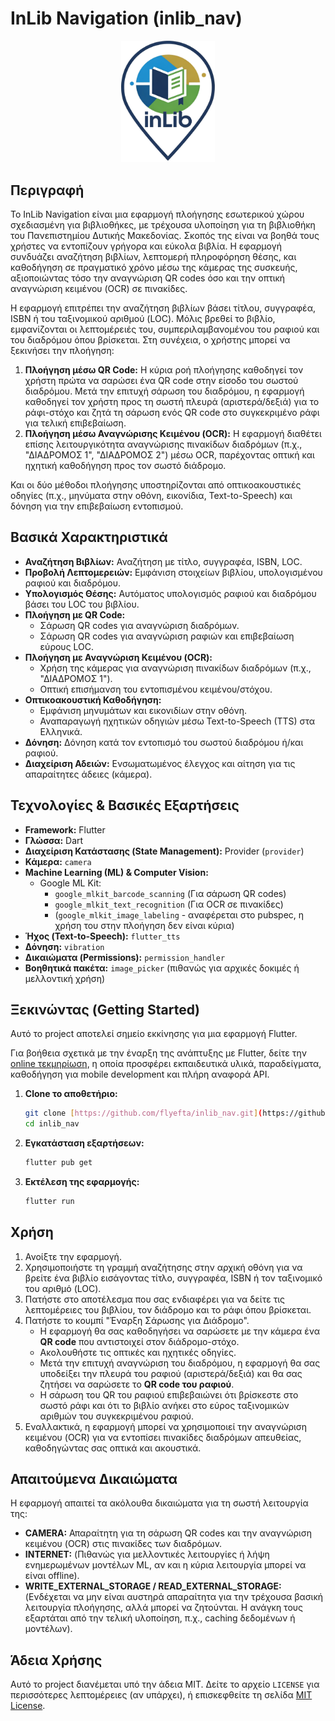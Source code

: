 # InLib Navigation (inlib_nav)

<p align="center">
  <img src="assets/images/inlib_logo2_trsp.png" alt="InLib Navigation Logo" width="150"/>
</p>

## Περιγραφή

Το InLib Navigation είναι μια εφαρμογή πλοήγησης εσωτερικού χώρου σχεδιασμένη για βιβλιοθήκες, με τρέχουσα υλοποίηση για τη βιβλιοθήκη του Πανεπιστημίου Δυτικής Μακεδονίας. Σκοπός της είναι να βοηθά τους χρήστες να εντοπίζουν γρήγορα και εύκολα βιβλία. Η εφαρμογή συνδυάζει αναζήτηση βιβλίων, λεπτομερή πληροφόρηση θέσης, και καθοδήγηση σε πραγματικό χρόνο μέσω της κάμερας της συσκευής, αξιοποιώντας τόσο την αναγνώριση QR codes όσο και την οπτική αναγνώριση κειμένου (OCR) σε πινακίδες.

Η εφαρμογή επιτρέπει την αναζήτηση βιβλίων βάσει τίτλου, συγγραφέα, ISBN ή του ταξινομικού αριθμού (LOC). Μόλις βρεθεί το βιβλίο, εμφανίζονται οι λεπτομέρειές του, συμπεριλαμβανομένου του ραφιού και του διαδρόμου όπου βρίσκεται. Στη συνέχεια, ο χρήστης μπορεί να ξεκινήσει την πλοήγηση:
1.  **Πλοήγηση μέσω QR Code:** Η κύρια ροή πλοήγησης καθοδηγεί τον χρήστη πρώτα να σαρώσει ένα QR code στην είσοδο του σωστού διαδρόμου. Μετά την επιτυχή σάρωση του διαδρόμου, η εφαρμογή καθοδηγεί τον χρήστη προς τη σωστή πλευρά (αριστερά/δεξιά) για το ράφι-στόχο και ζητά τη σάρωση ενός QR code στο συγκεκριμένο ράφι για τελική επιβεβαίωση.
2.  **Πλοήγηση μέσω Αναγνώρισης Κειμένου (OCR):** Η εφαρμογή διαθέτει επίσης λειτουργικότητα αναγνώρισης πινακίδων διαδρόμων (π.χ., "ΔΙΑΔΡΟΜΟΣ 1", "ΔΙΑΔΡΟΜΟΣ 2") μέσω OCR, παρέχοντας οπτική και ηχητική καθοδήγηση προς τον σωστό διάδρομο.

Και οι δύο μέθοδοι πλοήγησης υποστηρίζονται από οπτικοακουστικές οδηγίες (π.χ., μηνύματα στην οθόνη, εικονίδια, Text-to-Speech) και δόνηση για την επιβεβαίωση εντοπισμού.

## Βασικά Χαρακτηριστικά

* **Αναζήτηση Βιβλίων:** Αναζήτηση με τίτλο, συγγραφέα, ISBN, LOC.
* **Προβολή Λεπτομερειών:** Εμφάνιση στοιχείων βιβλίου, υπολογισμένου ραφιού και διαδρόμου.
* **Υπολογισμός Θέσης:** Αυτόματος υπολογισμός ραφιού και διαδρόμου βάσει του LOC του βιβλίου.
* **Πλοήγηση με QR Code:**
    * Σάρωση QR codes για αναγνώριση διαδρόμων.
    * Σάρωση QR codes για αναγνώριση ραφιών και επιβεβαίωση εύρους LOC.
* **Πλοήγηση με Αναγνώριση Κειμένου (OCR):**
    * Χρήση της κάμερας για αναγνώριση πινακίδων διαδρόμων (π.χ., "ΔΙΑΔΡΟΜΟΣ 1").
    * Οπτική επισήμανση του εντοπισμένου κειμένου/στόχου.
* **Οπτικοακουστική Καθοδήγηση:**
    * Εμφάνιση μηνυμάτων και εικονιδίων στην οθόνη.
    * Αναπαραγωγή ηχητικών οδηγιών μέσω Text-to-Speech (TTS) στα Ελληνικά.
* **Δόνηση:** Δόνηση κατά τον εντοπισμό του σωστού διαδρόμου ή/και ραφιού.
* **Διαχείριση Αδειών:** Ενσωματωμένος έλεγχος και αίτηση για τις απαραίτητες άδειες (κάμερα).

## Τεχνολογίες & Βασικές Εξαρτήσεις

* **Framework:** Flutter
* **Γλώσσα:** Dart
* **Διαχείριση Κατάστασης (State Management):** Provider (`provider`)
* **Κάμερα:** `camera`
* **Machine Learning (ML) & Computer Vision:**
    * Google ML Kit:
        * `google_mlkit_barcode_scanning` (Για σάρωση QR codes)
        * `google_mlkit_text_recognition` (Για OCR σε πινακίδες)
        * (`google_mlkit_image_labeling` - αναφέρεται στο pubspec, η χρήση του στην πλοήγηση δεν είναι κύρια)
* **Ήχος (Text-to-Speech):** `flutter_tts`
* **Δόνηση:** `vibration`
* **Δικαιώματα (Permissions):** `permission_handler`
* **Βοηθητικά πακέτα:** `image_picker` (πιθανώς για αρχικές δοκιμές ή μελλοντική χρήση)

## Ξεκινώντας (Getting Started)

Αυτό το project αποτελεί σημείο εκκίνησης για μια εφαρμογή Flutter.

Για βοήθεια σχετικά με την έναρξη της ανάπτυξης με Flutter, δείτε την [online τεκμηρίωση](https://docs.flutter.dev/), η οποία προσφέρει εκπαιδευτικά υλικά, παραδείγματα, καθοδήγηση για mobile development και πλήρη αναφορά API.

1.  **Clone το αποθετήριο:**
    ```bash
    git clone [https://github.com/flyefta/inlib_nav.git](https://github.com/flyefta/inlib_nav.git)
    cd inlib_nav
    ```
2.  **Εγκατάσταση εξαρτήσεων:**
    ```bash
    flutter pub get
    ```
3.  **Εκτέλεση της εφαρμογής:**
    ```bash
    flutter run
    ```

## Χρήση

1.  Ανοίξτε την εφαρμογή.
2.  Χρησιμοποιήστε τη γραμμή αναζήτησης στην αρχική οθόνη για να βρείτε ένα βιβλίο εισάγοντας τίτλο, συγγραφέα, ISBN ή τον ταξινομικό του αριθμό (LOC).
3.  Πατήστε στο αποτέλεσμα που σας ενδιαφέρει για να δείτε τις λεπτομέρειες του βιβλίου, τον διάδρομο και το ράφι όπου βρίσκεται.
4.  Πατήστε το κουμπί "Έναρξη Σάρωσης για Διάδρομο".
    * Η εφαρμογή θα σας καθοδηγήσει να σαρώσετε με την κάμερα ένα **QR code** που αντιστοιχεί στον διάδρομο-στόχο.
    * Ακολουθήστε τις οπτικές και ηχητικές οδηγίες.
    * Μετά την επιτυχή αναγνώριση του διαδρόμου, η εφαρμογή θα σας υποδείξει την πλευρά του ραφιού (αριστερά/δεξιά) και θα σας ζητήσει να σαρώσετε το **QR code του ραφιού**.
    * Η σάρωση του QR του ραφιού επιβεβαιώνει ότι βρίσκεστε στο σωστό ράφι και ότι το βιβλίο ανήκει στο εύρος ταξινομικών αριθμών του συγκεκριμένου ραφιού.
5.  Εναλλακτικά, η εφαρμογή μπορεί να χρησιμοποιεί την αναγνώριση κειμένου (OCR) για να εντοπίσει πινακίδες διαδρόμων απευθείας, καθοδηγώντας σας οπτικά και ακουστικά.

## Απαιτούμενα Δικαιώματα

Η εφαρμογή απαιτεί τα ακόλουθα δικαιώματα για τη σωστή λειτουργία της:

* **CAMERA:** Απαραίτητη για τη σάρωση QR codes και την αναγνώριση κειμένου (OCR) στις πινακίδες των διαδρόμων.
* **INTERNET:** (Πιθανώς για μελλοντικές λειτουργίες ή λήψη ενημερωμένων μοντέλων ML, αν και η κύρια λειτουργία μπορεί να είναι offline).
* **WRITE\_EXTERNAL\_STORAGE / READ\_EXTERNAL\_STORAGE:** (Ενδέχεται να μην είναι αυστηρά απαραίτητα για την τρέχουσα βασική λειτουργία πλοήγησης, αλλά μπορεί να ζητούνται. Η ανάγκη τους εξαρτάται από την τελική υλοποίηση, π.χ., caching δεδομένων ή μοντέλων).

## Άδεια Χρήσης

Αυτό το project διανέμεται υπό την άδεια MIT. Δείτε το αρχείο `LICENSE` για περισσότερες λεπτομέρειες (αν υπάρχει), ή επισκεφθείτε τη σελίδα [MIT License](https://opensource.org/licenses/MIT).